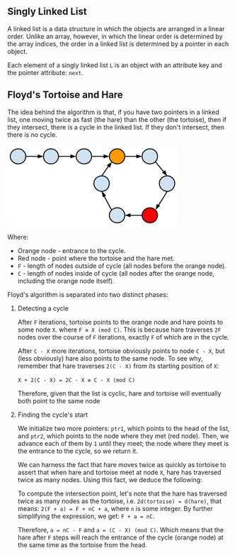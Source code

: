 ## Singly Linked List
A linked list is a data structure in which the objects are arranged in a linear order. Unlike an array, however, in which the linear order is determined by the array indices, the order in a linked list is determined by a pointer in each object.

Each element of a singly linked list `L` is an object with an attribute key and the pointer attribute: `next`.

## Floyd's Tortoise and Hare
The idea behind the algorithm is that, if you have two pointers in a linked list, one moving twice as fast (the hare) than the other (the tortoise), then if they intersect, there is a cycle in the linked list. If they don't intersect, then there is no cycle.

![floyds-circle](./images/floyds-circle.png)

Where:
* Orange node - entrance to the cycle.
* Red node - point where the tortoise and the hare met.
* `F` - length of nodes outside of cycle (all nodes before the orange node).
* `C` - length of nodes inside of cycle (all nodes after the orange node, including the orange node itself).

Floyd's algorithm is separated into two distinct phases:
1. Detecting a cycle

    After `F` iterations, tortoise points to the orange node and hare points to some node `X`. where `F ≡ X (mod C)`. This is because hare traverses `2F` nodes over the course of `F` iterations, exactly `F` of which are in the cycle.

    After `C - X` more iterations, tortoise obviously points to node `C - X`, but (less obviously) hare also points to the same node. To see why, remember that hare traverses `2(C - X)` from its starting position of `X`:

    `X + 2(C - X) = 2C - X ≡ C - X (mod C)`

    Therefore, given that the list is cyclic, hare and tortoise will eventually both point to the same node

2. Finding the cycle's start

    We initialize two more pointers: `ptr1`, which points to the head of the list, and `ptr2`, which points to the node where they met (red node). Then, we advance each of them by `1` until they meet; the node where they meet is the entrance to the cycle, so we return it.

    We can harness the fact that hare moves twice as quickly as tortoise to assert that when hare and tortoise meet at node `X`, hare has traversed twice as many nodes. Using this fact, we deduce the following:

    To compute the intersection point, let's note that the hare has traversed twice as many nodes as the tortoise, i.e. `2d(tortoise) = d(hare)`, that means: `2(F + a) = F + nC + a`, where `n` is some integer. By further simplifying the expression, we get: `F + a = nC`.

    Therefore, `a = nC - F` and `a = (C - X) (mod C)`. Which means that the hare after `F` steps will reach the entrance of the cycle (orange node) at the same time as the tortoise from the head.
